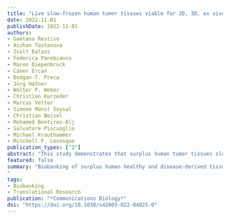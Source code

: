 ```yaml
---
title: "Live slow-frozen human tumor tissues viable for 2D, 3D, ex vivo cultures and single-cell RNAseq"
date: 2022-11-01
publishDate: 2022-11-01
authors: 
- Gaetana Restivo
- Aizhan Tastanova
- Zsolt Balazs
- Federica Panebianco
- Maren Diepenbruck
- Caner Ercan
- Bodgan-T. Preca
- Jürg Hafner
- Walter P. Weber
- Christian Kurzeder
- Marcus Vetter
- Simone Münst Soysal
- Christian Beisel
- Mohamed Bentires-Alj
- Salvatore Piscuoglio
- Michael Krauthammer
- Mitchell P. Levesque
publication_types: ["2"]
abstract: "This study demonstrates that surplus human tumor tissues slow-frozen immediately after resection can be used effectively for a variety of research applications, including 2D, 3D, and ex vivo cultures, as well as single-cell RNA sequencing (scRNAseq). The study compares these methods to fresh tissues, showing similar results and validating the use of slow-frozen tissues for translational research and biobanking."
featured: false
summary: "Biobanking of surplus human healthy and disease-derived tissues is essential for diagnostics and translational research. An enormous amount of formalin-fixed and paraffin-embedded (FFPE), Tissue-Tek OCT embedded or snap-frozen tissues are preserved in many biobanks worldwide and have been the basis of translational studies. However, their usage is limited to assays that do not require viable cells. The access to intact and viable human material is a prerequisite for translational validation of basic research, for novel therapeutic target discovery, and functional testing. Here we show that surplus tissues from multiple solid human cancers directly slow-frozen after resection can subsequently be used for different types of methods including the establishment of 2D, 3D, and ex vivo cultures as well as single-cell RNA sequencing with similar results when compared to freshly analyzed material.
"
tags:
- Biobanking
- Translational Research
publication: "*Communications Biology*"
doi: "https://doi.org/10.1038/s42003-022-04025-0"
---
```

